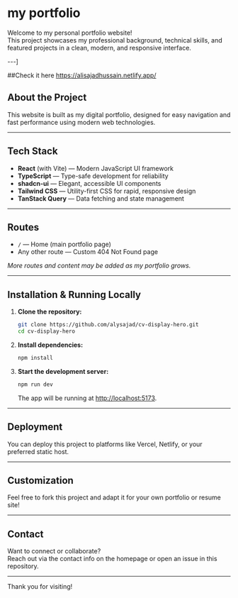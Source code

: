 # my portfolio

Welcome to my personal portfolio website!  
This project showcases my professional background, technical skills, and featured projects in a clean, modern, and responsive interface.

---]


##Check it here 
https://alisajadhussain.netlify.app/

## About the Project

This website is built as my digital portfolio, designed for easy navigation and fast performance using modern web technologies.

---

## Tech Stack

- **React** (with Vite) — Modern JavaScript UI framework
- **TypeScript** — Type-safe development for reliability
- **shadcn-ui** — Elegant, accessible UI components
- **Tailwind CSS** — Utility-first CSS for rapid, responsive design
- **TanStack Query** — Data fetching and state management

---

## Routes

- `/` — Home (main portfolio page)
- Any other route — Custom 404 Not Found page

*More routes and content may be added as my portfolio grows.*

---

## Installation & Running Locally

1. **Clone the repository:**
   ```sh
   git clone https://github.com/alysajad/cv-display-hero.git
   cd cv-display-hero
   ```

2. **Install dependencies:**
   ```sh
   npm install
   ```

3. **Start the development server:**
   ```sh
   npm run dev
   ```
   The app will be running at [http://localhost:5173](http://localhost:5173).

---

## Deployment

You can deploy this project to platforms like Vercel, Netlify, or your preferred static host.

---

## Customization

Feel free to fork this project and adapt it for your own portfolio or resume site!

---

## Contact

Want to connect or collaborate?  
Reach out via the contact info on the homepage or open an issue in this repository.

---

Thank you for visiting!

